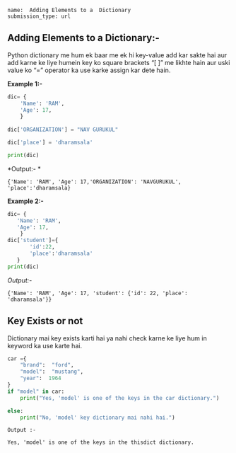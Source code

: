 ```ngMeta
name:  Adding Elements to a  Dictionary
submission_type: url
```

## Adding Elements to a  Dictionary:-

Python dictionary me hum ek baar me ek hi key-value add kar sakte hai aur add karne ke liye humein key ko square brackets “[ ]” me likhte hain aur uski value ko “=” operator ka use karke assign kar dete hain.

**Example 1:-** 
```python
dic= {
    'Name': 'RAM', 
    'Age': 17,
    }
    
dic['ORGANIZATION'] = "NAV GURUKUL"

dic['place'] = 'dharamsala'

print(dic)
 ```
*Output:- * 

`{'Name': 'RAM', 'Age': 17,'ORGANIZATION': 'NAVGURUKUL', 'place':'dharamsala}`


**Example 2:-**
   	 
 ```python   
dic= {
    'Name': 'RAM',
    'Age': 17,
     }
dic['student']={
        'id':22, 
        'place':'dharamsala'
    }
print(dic)
 ```
    
*Output:-*

`{'Name': 'RAM', 'Age': 17, 'student': {'id': 22, 'place': 'dharamsala'}}`
   	 

## Key Exists or not

Dictionary mai key exists karti hai ya nahi check karne ke liye hum in keyword ka use karte hai.


```python
car ={
	"brand":  "ford",
	"model":  "mustang",
	"year":  1964
}
if "model" in car:
    print("Yes, 'model' is one of the keys in the car dictionary.")

else:
    print("No, 'model' key dictionary mai nahi hai.")
 ```

`Output :- `

`Yes, 'model' is one of the keys in the thisdict dictionary.`
